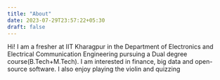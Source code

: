 ```yaml
---
title: "About"
date: 2023-07-29T23:57:22+05:30
draft: false
---
```


Hi! I am a fresher at IIT Kharagpur in the Department of Electronics and Electrical Communication Engineering pursuing a Dual degree course(B.Tech+M.Tech). I am interested in finance, big data and open-source software. I also enjoy playing the violin and quizzing

